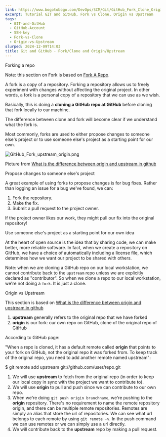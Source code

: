 ```yaml
---
link: https://www.bogotobogo.com/DevOps/SCM/Git/GitHub_Fork_Clone_Origin_Upstream.php
excerpt: Tutorial GIT and GitHub, Fork vs Clone, Origin vs Upstream
tags:
  - GIT-and-GitHub
  - GitHub-Account
  - SSH-key
  - Fork-vs-Clone
  - Origin-vs-Upstream
slurped: 2024-12-09T14:03
title: Git and GitHub - Fork/Clone and Origin/Upstream
---
```


Forking a repo

Note: this section on Fork is based on [Fork A Repo](https://help.github.com/articles/fork-a-repo/).

A fork is a copy of a repository. Forking a repository allows us to freely experiment with changes without affecting the original project. In other words, a fork is a personal copy of a repository that we can use as we wish.

Basically, this is doing a **cloning a GitHub repo at GitHub** before cloning that fork locally to our machine.

The difference between clone and fork will become clear if we understand what the fork is.

Most commonly, forks are used to either propose changes to someone else's project or to use someone else's project as a starting point for our own.

![GitHub_Fork_upstream_origin.png](https://www.bogotobogo.com/cplusplus/images/Git/Fork_Clone/GitHub_Fork_upstream_origin.png)

Picture from [What is the difference between origin and upstream in github](http://stackoverflow.com/questions/9257533/what-is-the-difference-between-origin-and-upstream-in-github/9257901#9257901)

Propose changes to someone else's project

A great example of using forks to propose changes is for bug fixes. Rather than logging an issue for a bug we've found, we can:

1. Fork the repository.
2. Make the fix.
3. Submit a pull request to the project owner.

If the project owner likes our work, they might pull our fix into the original repository!

Use someone else's project as a starting point for our own idea

At the heart of open source is the idea that by sharing code, we can make better, more reliable software. In fact, when we create a repository on GitHub, we have a choice of automatically including a license file, which determines how we want our project to be shared with others.

  

Note: when we are cloning a GitHub repo on our local workstation, we cannot contribute back to the `upstream` repo unless we are explicitly declared as "contributor". So when we clone a repo to our local workstation, we're not doing a `fork`. It is just a clone.

Origin vs Upstream

This section is based on [What is the difference between origin and upstream in github](http://stackoverflow.com/questions/9257533/what-is-the-difference-between-origin-and-upstream-in-github/9257901#9257901)

1. **upstream** generally refers to the original repo that we have forked
2. **origin** is our fork: our own repo on GitHub, clone of the original repo of GitHub

According to GitHub page:

"When a repo is cloned, it has a default remote called **origin** that points to your fork on GitHub, not the original repo it was forked from. To keep track of the original repo, you need to add another remote named upstream":

$ git remote add upstream git://github.com/user/repo.git

1. We will use **upstream** to fetch from the original repo (in order to keep our local copy in sync with the project we want to contribute to).
2. We will use **origin** to pull and push since we can contribute to our own repo.
3. When we're doing `git push origin branchname`, we're pushing to the **origin** repository. There's no requirement to name the remote repository origin, and there can be multiple remote repositories. Remotes are simply an alias that store the url of repositories. We can see what url belongs to each remote by using `git remote -v`. In the push command we can use remotes or we can simply use a url directly.
4. We will contribute back to the **upstream** repo by making a pull request.
